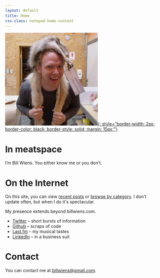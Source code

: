 ```yaml
---
layout: default
title: Home
css-class: notepad-home-content
---
```


[![Bill with a wolf](/images/profile/bill-wolf-large-300x300.jpg){: style="border-width: 2px; border-color: black; border-style: solid; margin: 15px;"}](/images/profile/bill-wolf-large.jpg)

# In meatspace

I’m Bill Wiens. You either know me or you don’t.

# On the Internet

On this site, you can view [recent posts](/blog/recent/) or [browse by category](/blog/categories/). I don't update often, but when I do it's spectacular.

My presence extends beyond billwiens.com.

* [Twitter](https://twitter.com/billwiens) – short bursts of information
* [Github](https://github.com/billputer) – scraps of code
* [Last.fm](http://www.last.fm/user/bwiens) – my musical tastes
* [LinkedIn](http://www.linkedin.com/in/billwiens) – in a business suit

# Contact

You can contact me at [billwiens@gmail.com](mailto:billwiens@gmail.com).